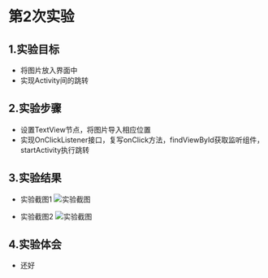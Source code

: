 ﻿# 第2次实验
 
## 1.实验目标
* 将图片放入界面中
* 实现Activity间的跳转
 
## 2.实验步骤
* 设置TextView节点，将图片导入相应位置
* 实现OnClickListener接口，复写onClick方法，findViewById获取监听组件，startActivity执行跳转
 
## 3.实验结果
* 实验截图1
![实验截图](https://github.com/OrangeHap/android-labs-2018/blob/master/soft1614080902329/lab3_1.png)

* 实验截图2
![实验截图](https://github.com/OrangeHap/android-labs-2018/blob/master/soft1614080902329/lab3_2.png)

## 4.实验体会 
* 还好
